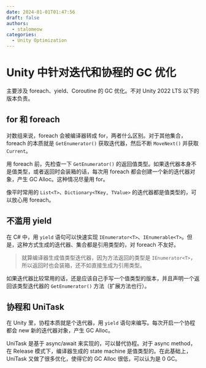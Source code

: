 ```yaml
---
date: 2024-01-01T01:47:56
draft: false
authors:
  - stalomeow
categories:
  - Unity Optimization
---
```


# Unity 中针对迭代和协程的 GC 优化

主要涉及 foreach、yield、Coroutine 的 GC 优化。不对 Unity 2022 LTS 以下的版本负责。

<!-- more -->

## for 和 foreach

对数组来说，foreach 会被编译器转成 for，两者什么区别。对于其他集合，foreach 的本质就是 `GetEnumerator()` 获取迭代器，然后不断 `MoveNext()` 并获取 `Current`。

用 foreach 前，先检查一下 `GetEnumerator()` 的返回值类型。如果迭代器本身不是值类型，或者返回时会装箱的话，每次用 foreach 都会创建一个新的迭代器对象，产生 GC Alloc。这种情况尽量用 for。

像平时常用的 `List<T>`、`Dictionary<TKey, TValue>` 的迭代器都是值类型的，可以放心用 foreach。

## 不滥用 yield

在 C# 中，用 `yield` 语句可以快速实现 `IEnumerator<T>`、`IEnumerable<T>`。但是，这种方式生成的迭代器、集合都是引用类型的，对 foreach 不友好。

> 就算编译器生成值类型迭代器，因为方法返回的类型是 `IEnumerator<T>`，所以返回时也会装箱，还不如直接生成为引用类型。

如果迭代器比较常用的话，还是应该自己手写一个值类型的版本，并且声明一个返回该类型迭代器的 `GetEnumerator()` 方法（扩展方法也行）。

## 协程和 UniTask

在 Unity 里，协程本质就是个迭代器，用 `yield` 语句来编写。每次开启一个协程都会 new 新的迭代器对象，产生 GC Alloc。

UniTask 是基于 async/await 来实现的，可以替代协程。对于 async method，在 Release 模式下，编译器生成的 state machine 是值类型的。在此基础上，UniTask 又做了很多优化，使得它的 GC Alloc 很低，可以认为是 0 GC。
